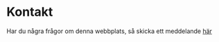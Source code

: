 Kontakt
==============================================

Har du några frågor om denna webbplats, så skicka ett meddelande [här](mailto:piis12@student.bth.se)

